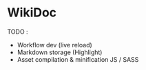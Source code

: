 # WikiDoc

TODO :
- Workflow dev (live reload)
- Markdown storage (Highlight)
- Asset compilation & minification JS / SASS